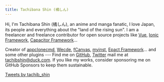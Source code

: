 ```yaml
---
title: Tachibana Shin (橘しん)
---
```


<ClientOnly>
  <Plum/>
</ClientOnly>

Hi, I'm Tachibana Shin (橘しん), an anime and manga fanatic, I love Japan, its people and everything about the "land of the rising sun". I am a freelancer and freelance contributor for open source projects like [Vue](https://github.com/vuejs), [Ionic Framework](https://github.com/ionic-team/ionic-framework), [Capacitor Framework](https://github.com/capacitor-community)...

Creator of [appclonecmd](https://github.com/tachibana-shin/app-clone-command), [Wecde](https://github.com/wecde/wecde), [fCanvas](https://github.com/tachibana-shin/fcanvas-next), [myinst](https://github.com/tachibana-shin/my-installer), [Epact Framework](https://github.com/tachibana-shin/epact)... and some other plugins --- Find me on [GitHub](https://github.com/tachibana-shin), [Twitter](https://www.twitter.com/tachib_shin) mail me at [tachibshin@duck.com](mailto:tachibshin@duck.com). If you like my works, consider sponsoring me on GitHub Sponsors to keep them sustainable.

<a class="twitter-timeline" data-theme="dark" href="https://twitter.com/tachib_shin?ref_src=twsrc%5Etfw">Tweets by tachib_shin</a>
<component is="script" async src="https://platform.twitter.com/widgets.js" charset="utf-8" />
